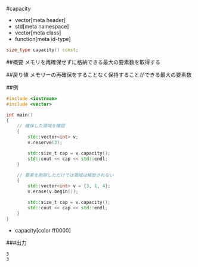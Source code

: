 #capacity
* vector[meta header]
* std[meta namespace]
* vector[meta class]
* function[meta id-type]

```cpp
size_type capacity() const;
```

##概要
メモリを再確保せずに格納できる最大の要素数を取得する


##戻り値
メモリーの再確保をすることなく保持することができる最大の要素数


##例
```cpp
#include <iostream>
#include <vector>

int main()
{
    // 確保した領域を確認
    {
        std::vector<int> v;
        v.reserve(3);

        std::size_t cap = v.capacity();
        std::cout << cap << std::endl;
    }

    // 要素を削除しただけでは領域は解放されない
    {
        std::vector<int> v = {3, 1, 4};
        v.erase(v.begin());

        std::size_t cap = v.capacity();
        std::cout << cap << std::endl;
    }
}
```
* capacity[color ff0000]

###出力
```
3
3
```

